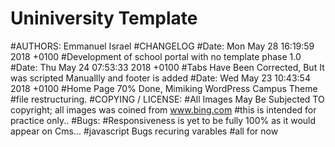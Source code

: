# Uniniversity Template 
#AUTHORS: Emmanuel Israel
#CHANGELOG
    #Date:   Mon May 28 16:19:59 2018 +0100
        #Development of school portal with no template phase 1.0
    #Date:   Thu May 24 07:53:33 2018 +0100
        #Tabs Have Been Corrected, But It was scripted Manuallly and footer is added
    #Date:   Wed May 23 10:43:54 2018 +0100
        #Home Page 70% Done, Mimiking WordPress Campus Theme
        #file restructuring.
#COPYING / LICENSE: 
    #All Images May Be Subjected TO copyright; all images was coined from www.bing.com
    #this is intended for practice only..
#Bugs:
    #Responsiveness is yet to be fully 100% as it would appear on Cms...
    #javascript Bugs recuring varables
    #all for now